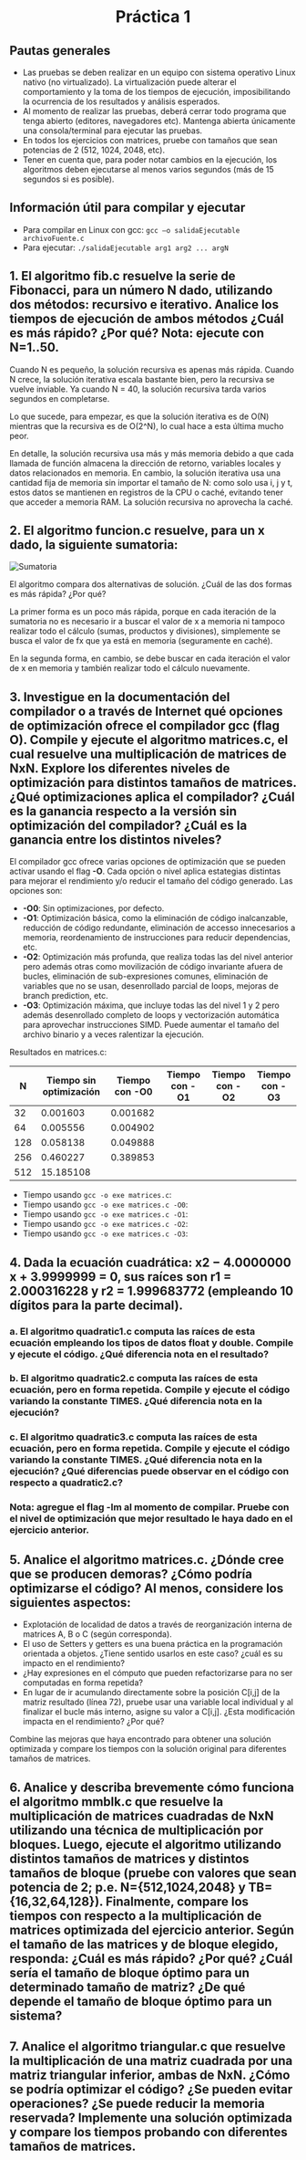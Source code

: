 <h1 align="center">Práctica 1</h1>

## Pautas generales

- Las pruebas se deben realizar en un equipo con sistema operativo Linux nativo (no virtualizado). La virtualización puede alterar el comportamiento y la toma de los tiempos de ejecución, imposibilitando la ocurrencia de los resultados y análisis esperados.
- Al momento de realizar las pruebas, deberá cerrar todo programa que tenga abierto (editores, navegadores etc). Mantenga abierta únicamente una consola/terminal para ejecutar las pruebas.
- En todos los ejercicios con matrices, pruebe con tamaños que sean potencias de 2 (512, 1024, 2048, etc).
- Tener en cuenta que, para poder notar cambios en la ejecución, los algoritmos deben ejecutarse al menos varios segundos (más de 15 segundos si es posible).

## Información útil para compilar y ejecutar

- Para compilar en Linux con gcc: `gcc –o salidaEjecutable archivoFuente.c`
- Para ejecutar: `./salidaEjecutable arg1 arg2 ... argN`

## 1. El algoritmo fib.c resuelve la serie de Fibonacci, para un número N dado, utilizando dos métodos: recursivo e iterativo. Analice los tiempos de ejecución de ambos métodos ¿Cuál es más rápido? ¿Por qué? Nota: ejecute con N=1..50.

Cuando N es pequeño, la solución recursiva es apenas más rápida. Cuando N crece, la solución iterativa escala bastante bien, pero la recursiva se vuelve inviable. Ya cuando N = 40, la solución recursiva tarda varios segundos en completarse.

Lo que sucede, para empezar, es que la solución iterativa es de O(N) mientras que la recursiva es de O(2^N), lo cual hace a esta última mucho peor.

En detalle, la solución recursiva usa más y más memoria debido a que cada llamada de función almacena la dirección de retorno, variables locales y datos relacionados en memoria. En cambio, la solución iterativa usa una cantidad fija de memoria sin importar el tamaño de N: como solo usa i, j y t, estos datos se mantienen en registros de la CPU o caché, evitando tener que acceder a memoria RAM. La solución recursiva no aprovecha la caché.

## 2. El algoritmo funcion.c resuelve, para un x dado, la siguiente sumatoria:

![Sumatoria](https://i.imgur.com/6cgJBK0.png)

El algoritmo compara dos alternativas de solución. ¿Cuál de las dos formas es más rápida? ¿Por qué?

La primer forma es un poco más rápida, porque en cada iteración de la sumatoria no es necesario ir a buscar el valor de x a memoria ni tampoco realizar todo el cálculo (sumas, productos y divisiones), simplemente se busca el valor de fx que ya está en memoria (seguramente en caché).

En la segunda forma, en cambio, se debe buscar en cada iteración el valor de x en memoria y también realizar todo el cálculo nuevamente.

## 3. Investigue en la documentación del compilador o a través de Internet qué opciones de optimización ofrece el compilador gcc (flag O). Compile y ejecute el algoritmo matrices.c, el cual resuelve una multiplicación de matrices de NxN. Explore los diferentes niveles de optimización para distintos tamaños de matrices. ¿Qué optimizaciones aplica el compilador? ¿Cuál es la ganancia respecto a la versión sin optimización del compilador? ¿Cuál es la ganancia entre los distintos niveles?

El compilador gcc ofrece varias opciones de optimización que se pueden activar usando el flag **-O**. Cada opción o nivel aplica estategias distintas para mejorar el rendimiento y/o reducir el tamaño del código generado. Las opciones son:

- **-O0**: Sin optimizaciones, por defecto.
- **-O1**: Optimización básica, como la eliminación de código inalcanzable, reducción de código redundante, eliminación de accesso innecesarios a memoria, reordenamiento de instrucciones para reducir dependencias, etc.
- **-O2**: Optimización más profunda, que realiza todas las del nivel anterior pero además otras como movilización de código invariante afuera de bucles, eliminación de sub-expresiones comunes, eliminación de variables que no se usan, desenrollado parcial de loops, mejoras de branch prediction, etc.
- **-O3**: Optimización máxima, que incluye todas las del nivel 1 y 2 pero además desenrollado completo de loops y vectorización automática para aprovechar instrucciones SIMD. Puede aumentar el tamaño del archivo binario y a veces ralentizar la ejecución.

Resultados en matrices.c:

| N   | Tiempo sin optimización | Tiempo con -O0 | Tiempo con -O1 | Tiempo con -O2 | Tiempo con -O3 |
| --- | ----------------------- | -------------- | -------------- | -------------- | -------------- |
| 32  | 0.001603                | 0.001682       |                |                |                |
| 64  | 0.005556                | 0.004902       |                |                |                |
| 128 | 0.058138                | 0.049888       |                |                |                |
| 256 | 0.460227                | 0.389853       |                |                |                |
| 512 | 15.185108               |                |                |                |                |

- Tiempo usando `gcc -o exe matrices.c`:
- Tiempo usando `gcc -o exe matrices.c -O0`:
- Tiempo usando `gcc -o exe matrices.c -O1`:
- Tiempo usando `gcc -o exe matrices.c -O2`:
- Tiempo usando `gcc -o exe matrices.c -O3`:

## 4. Dada la ecuación cuadrática: x2 − 4.0000000 x + 3.9999999 = 0, sus raíces son r1 = 2.000316228 y r2 = 1.999683772 (empleando 10 dígitos para la parte decimal).

### a. El algoritmo quadratic1.c computa las raíces de esta ecuación empleando los tipos de datos float y double. Compile y ejecute el código. ¿Qué diferencia nota en el resultado?

### b. El algoritmo quadratic2.c computa las raíces de esta ecuación, pero en forma repetida. Compile y ejecute el código variando la constante TIMES. ¿Qué diferencia nota en la ejecución?

### c. El algoritmo quadratic3.c computa las raíces de esta ecuación, pero en forma repetida. Compile y ejecute el código variando la constante TIMES. ¿Qué diferencia nota en la ejecución? ¿Qué diferencias puede observar en el código con respecto a quadratic2.c?

### Nota: agregue el flag -lm al momento de compilar. Pruebe con el nivel de optimización que mejor resultado le haya dado en el ejercicio anterior.

## 5. Analice el algoritmo matrices.c. ¿Dónde cree que se producen demoras? ¿Cómo podría optimizarse el código? Al menos, considere los siguientes aspectos:

- Explotación de localidad de datos a través de reorganización interna de matrices A, B o C (según corresponda).
- El uso de Setters y getters es una buena práctica en la programación orientada a objetos. ¿Tiene sentido usarlos en este caso? ¿cuál es su impacto en el rendimiento?
- ¿Hay expresiones en el cómputo que pueden refactorizarse para no ser computadas en forma repetida?
- En lugar de ir acumulando directamente sobre la posición C[i,j] de la matriz resultado (línea 72), pruebe usar una variable local individual y al finalizar el bucle más interno, asigne su valor a C[i,j]. ¿Esta modificación impacta en el rendimiento? ¿Por qué?

Combine las mejoras que haya encontrado para obtener una solución optimizada y compare los tiempos con la solución original para diferentes tamaños de matrices.

## 6. Analice y describa brevemente cómo funciona el algoritmo mmblk.c que resuelve la multiplicación de matrices cuadradas de NxN utilizando una técnica de multiplicación por bloques. Luego, ejecute el algoritmo utilizando distintos tamaños de matrices y distintos tamaños de bloque (pruebe con valores que sean potencia de 2; p.e. N={512,1024,2048} y TB={16,32,64,128}). Finalmente, compare los tiempos con respecto a la multiplicación de matrices optimizada del ejercicio anterior. Según el tamaño de las matrices y de bloque elegido, responda: ¿Cuál es más rápido? ¿Por qué? ¿Cuál sería el tamaño de bloque óptimo para un determinado tamaño de matriz? ¿De qué depende el tamaño de bloque óptimo para un sistema?

## 7. Analice el algoritmo triangular.c que resuelve la multiplicación de una matriz cuadrada por una matriz triangular inferior, ambas de NxN. ¿Cómo se podría optimizar el código? ¿Se pueden evitar operaciones? ¿Se puede reducir la memoria reservada? Implemente una solución optimizada y compare los tiempos probando con diferentes tamaños de matrices.
